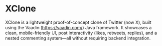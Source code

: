 # XClone
XClone is a lightweight proof-of-concept clone of Twitter (now X), built using the Vaadin (https://vaadin.com/) Java framework. It showcases a clean, mobile-friendly UI, post interactivity (likes, retweets, replies), and a nested commenting system—all without requiring backend integration.
